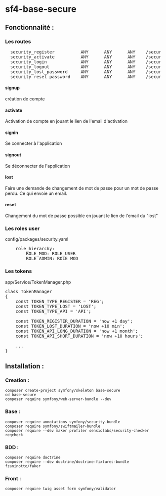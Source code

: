# sf4-base-secure

## Fonctionnalité :

### Les routes
<pre>
  security_register          ANY      ANY      ANY    /security/signup                   
  security_activate          ANY      ANY      ANY    /security/activate/{tokenValue}    
  security_login             ANY      ANY      ANY    /security/signin                   
  security_logout            ANY      ANY      ANY    /security/signout                  
  security_lost_password     ANY      ANY      ANY    /security/lost                     
  security_reset_password    ANY      ANY      ANY    /security/reset/{tokenValue}  
</pre>
#### signup
création de compte

#### activate
Activation de compte en jouant le lien de l'email d'activation

#### signin
Se connecter à l'application

#### signout
Se déconnecter de l'application

#### lost
Faire une demande de changement de mot de passe pour un mot de passe perdu. Ce qui envoie un email.

#### reset
Changement du mot de passe possible en jouant le lien de l'email du "lost"

### Les roles user
config/packages/security.yaml
<pre>
    role_hierarchy:
        ROLE_MOD: ROLE_USER
        ROLE_ADMIN: ROLE_MOD
</pre>

### Les tokens
app/Service/TokenManager.php
<pre>
class TokenManager
{
    const TOKEN_TYPE_REGISTER = 'REG';
    const TOKEN_TYPE_LOST = 'LOST';
    const TOKEN_TYPE_API = 'API';

    const TOKEN_REGISTER_DURATION = 'now +1 day';
    const TOKEN_LOST_DURATION = 'now +10 min';
    const TOKEN_API_LONG_DURATION = 'now +1 month';
    const TOKEN_API_SHORT_DURATION = 'now +10 hours';
    
    ...
}
</pre>
## Installation :

### Creation :
<pre><code>composer create-project symfony/skeleton base-secure
cd base-secure
composer require symfony/web-server-bundle --dev</code></pre>

### Base :
<pre><code>composer require annotations symfony/security-bundle
composer require symfony/swiftmailer-bundle
composer require --dev maker profiler sensiolabs/security-checker reqcheck</code></pre>

### BDD :
<pre><code>composer require doctrine
composer require --dev doctrine/doctrine-fixtures-bundle fzaninotto/faker</code></pre>

### Front :
<pre><code>composer require twig asset form symfony/validator</code></pre>

